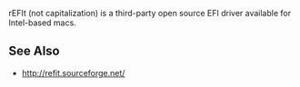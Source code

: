 rEFIt (not capitalization) is a third-party open source EFI driver
available for Intel-based macs.

## See Also

- <http://refit.sourceforge.net/>